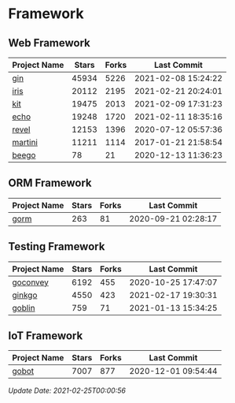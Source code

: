 # Framework

## Web Framework
| Project Name | Stars | Forks | Last Commit |
| ------------ | ----- | ----- | ----------- |
| [gin](https://github.com/gin-gonic/gin) | 45934 | 5226 | 2021-02-08 15:24:22 |
| [iris](https://github.com/kataras/iris) | 20112 | 2195 | 2021-02-21 20:24:01 |
| [kit](https://github.com/go-kit/kit) | 19475 | 2013 | 2021-02-09 17:31:23 |
| [echo](https://github.com/labstack/echo) | 19248 | 1720 | 2021-02-11 18:35:16 |
| [revel](https://github.com/revel/revel) | 12153 | 1396 | 2020-07-12 05:57:36 |
| [martini](https://github.com/go-martini/martini) | 11211 | 1114 | 2017-01-21 21:58:54 |
| [beego](https://github.com/astaxie/beego) | 78 | 21 | 2020-12-13 11:36:23 |

## ORM Framework
| Project Name | Stars | Forks | Last Commit |
| ------------ | ----- | ----- | ----------- |
| [gorm](https://github.com/jinzhu/gorm) | 263 | 81 | 2020-09-21 02:28:17 |

## Testing Framework
| Project Name | Stars | Forks | Last Commit |
| ------------ | ----- | ----- | ----------- |
| [goconvey](https://github.com/smartystreets/goconvey) | 6192 | 455 | 2020-10-25 17:47:07 |
| [ginkgo](https://github.com/onsi/ginkgo) | 4550 | 423 | 2021-02-17 19:30:31 |
| [goblin](https://github.com/franela/goblin) | 759 | 71 | 2021-01-13 15:34:25 |

## IoT Framework
| Project Name | Stars | Forks | Last Commit |
| ------------ | ----- | ----- | ----------- |
| [gobot](https://github.com/hybridgroup/gobot) | 7007 | 877 | 2020-12-01 09:54:44 |

*Update Date: 2021-02-25T00:00:56*